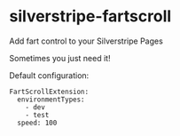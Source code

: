 silverstripe-fartscroll
=======================

Add fart control to your Silverstripe Pages

Sometimes you just need it!


Default configuration:
```
FartScrollExtension:
  environmentTypes:
    - dev
    - test
  speed: 100
